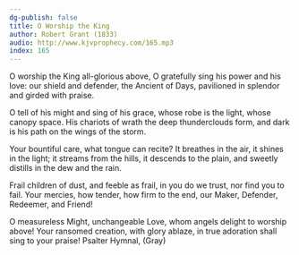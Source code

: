```yaml
---
dg-publish: false
title: O Worship the King
author: Robert Grant (1833)
audio: http://www.kjvprophecy.com/165.mp3
index: 165
---
```


O worship the King all-glorious above,
O gratefully sing his power and his love:
our shield and defender, the Ancient of Days,
pavilioned in splendor and girded with praise.

O tell of his might and sing of his grace,
whose robe is the light, whose canopy space.
His chariots of wrath the deep thunderclouds form,
and dark is his path on the wings of the storm.

Your bountiful care, what tongue can recite?
It breathes in the air, it shines in the light;
it streams from the hills, it descends to the plain,
and sweetly distills in the dew and the rain.

Frail children of dust, and feeble as frail,
in you do we trust, nor find you to fail.
Your mercies, how tender, how firm to the end,
our Maker, Defender, Redeemer, and Friend!

O measureless Might, unchangeable Love,
whom angels delight to worship above!
Your ransomed creation, with glory ablaze,
in true adoration shall sing to your praise!
Psalter Hymnal, (Gray)